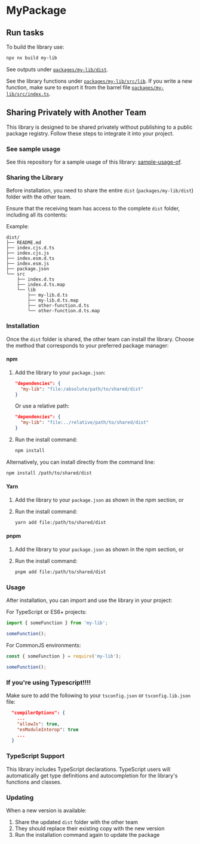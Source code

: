 # MyPackage

## Run tasks

To build the library use:

```sh
npx nx build my-lib
```

See outputs under [`packages/my-lib/dist`](packages/my-lib/dist).

See the library functions under [`packages/my-lib/src/lib`](packages/my-lib/src/lib). If you write a new function, make sure to export it from the barrel file [`packages/my-lib/src/index.ts`](packages/my-lib/src/index.ts).

## Sharing Privately with Another Team

This library is designed to be shared privately without publishing to a public package registry. Follow these steps to integrate it into your project.

### See sample usage

See this repository for a sample usage of this library: [sample-usage-of](https://github.com/mandarini/sample-usage-of).

### Sharing the Library

Before installation, you need to share the entire `dist` (`packages/my-lib/dist`) folder with the other team.

Ensure that the receiving team has access to the complete `dist` folder, including all its contents:

Example:

```tree
dist/
├── README.md
├── index.cjs.d.ts
├── index.cjs.js
├── index.esm.d.ts
├── index.esm.js
├── package.json
└── src
    ├── index.d.ts
    ├── index.d.ts.map
    └── lib
        ├── my-lib.d.ts
        ├── my-lib.d.ts.map
        ├── other-function.d.ts
        └── other-function.d.ts.map
```

### Installation

Once the `dist` folder is shared, the other team can install the library. Choose the method that corresponds to your preferred package manager:

#### npm

1. Add the library to your `package.json`:

   ```json
   "dependencies": {
     "my-lib": "file:/absolute/path/to/shared/dist"
   }
   ```

   Or use a relative path:

   ```json
   "dependencies": {
     "my-lib": "file:../relative/path/to/shared/dist"
   }
   ```

2. Run the install command:

   ```bash
   npm install
   ```

Alternatively, you can install directly from the command line:

```bash
npm install /path/to/shared/dist
```

#### Yarn

1. Add the library to your `package.json` as shown in the npm section, or

2. Run the install command:

   ```bash
   yarn add file:/path/to/shared/dist
   ```

#### pnpm

1. Add the library to your `package.json` as shown in the npm section, or

2. Run the install command:

   ```bash
   pnpm add file:/path/to/shared/dist
   ```

### Usage

After installation, you can import and use the library in your project:

For TypeScript or ES6+ projects:

```typescript
import { someFunction } from 'my-lib';

someFunction();
```

For CommonJS environments:

```javascript
const { someFunction } = require('my-lib');

someFunction();
```

### If you're using Typescript!!!!

Make sure to add the following to your `tsconfig.json` or `tsconfig.lib.json` file:

```json
  "compilerOptions": {
    ...
    "allowJs": true,
    "esModuleInterop": true
    ...
  }
```

### TypeScript Support

This library includes TypeScript declarations. TypeScript users will automatically get type definitions and autocompletion for the library's functions and classes.

### Updating

When a new version is available:

1. Share the updated `dist` folder with the other team
2. They should replace their existing copy with the new version
3. Run the installation command again to update the package

